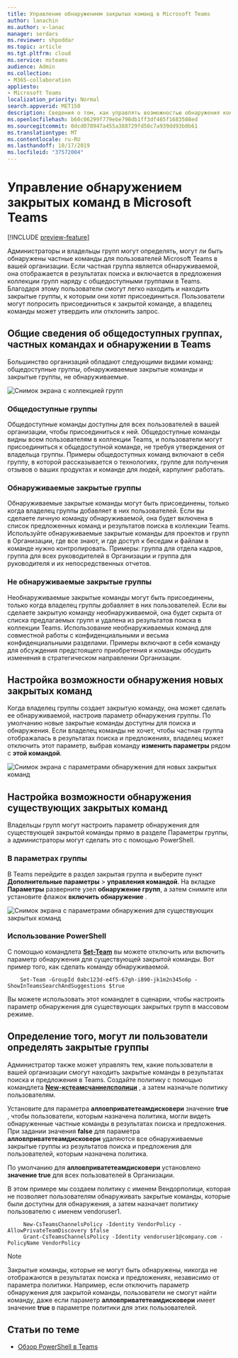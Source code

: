 ```yaml
---
title: Управление обнаружением закрытых команд в Microsoft Teams
author: lanachin
ms.author: v-lanac
manager: serdars
ms.reviewer: shpoddar
ms.topic: article
ms.tgt.pltfrm: cloud
ms.service: msteams
audience: Admin
ms.collection:
- M365-collaboration
appliesto:
- Microsoft Teams
localization_priority: Normal
search.appverid: MET150
description: Сведения о том, как управлять возможностью обнаружения конфиденциальных команд пользователями Microsoft Teams с помощью предложений в галерее группы и в результатах поиска.
ms.openlocfilehash: b60c06299f779ebe798db1ff3df465f1683508ed
ms.sourcegitcommit: 0dcd078947a455a388729fd50c7a939dd93b0b61
ms.translationtype: MT
ms.contentlocale: ru-RU
ms.lasthandoff: 10/17/2019
ms.locfileid: "37572004"
---
```

# <a name="manage-discovery-of-private-teams-in-microsoft-teams"></a>Управление обнаружением закрытых команд в Microsoft Teams

[!INCLUDE [preview-feature](includes/preview-feature.md)]

Администраторы и владельцы групп могут определять, могут ли быть обнаружены частные команды для пользователей Microsoft Teams в вашей организации. Если частная группа является обнаруживаемой, она отображается в результатах поиска и включается в предложения коллекции групп наряду с общедоступными группами в Teams. Благодаря этому пользователи смогут легко находить и находить закрытые группы, к которым они хотят присоединиться. Пользователи могут попросить присоединиться к закрытой команде, а владелец команды может утвердить или отклонить запрос.

## <a name="overview-of-public-teams-private-teams-and-discovery-in-teams"></a>Общие сведения об общедоступных группах, частных командах и обнаружении в Teams

Большинство организаций обладают следующими видами команд: общедоступные группы, обнаруживаемые закрытые команды и закрытые группы, не обнаруживаемые.

![Снимок экрана с коллекцией групп](media/private-team-discovery-team-gallery.png)

### <a name="public-teams"></a>Общедоступные группы

Общедоступные команды доступны для всех пользователей в вашей организации, чтобы присоединиться к ней. Общедоступные команды видны всем пользователям в коллекции Teams, и пользователи могут присоединиться к общедоступной команде, не требуя утверждения от владельца группы. Примеры общедоступных команд включают в себя группу, в которой рассказывается о технологиях, группе для получения отзывов о ваших продуктах и команде для людей, карпулинг работать.

### <a name="discoverable-private-teams"></a>Обнаруживаемые закрытые группы

Обнаруживаемые закрытые команды могут быть присоединены, только когда владелец группы добавляет в них пользователей. Если вы сделаете личную команду обнаруживаемой, она будет включена в список предложенных команд и результатов поиска в коллекции Teams. Используйте обнаруживаемые закрытые команды для проектов и групп в Организации, где все знают, и где доступ к беседам и файлам в команде нужно контролировать. Примеры: группа для отдела кадров, группа для всех руководителей в Организации и группа для руководителя и их непосредственных отчетов.

### <a name="non-discoverable-private-teams"></a>Не обнаруживаемые закрытые группы

Необнаруживаемые закрытые команды могут быть присоединены, только когда владелец группы добавляет в них пользователей. Если вы сделаете закрытую команду необнаруживаемой, она будет скрыта от списка предлагаемых групп и удалена из результатов поиска в коллекции Teams. Использование необнаруживаемых команд для совместной работы с конфиденциальными и весьма конфиденциальными разделами. Примеры включают в себя команду для обсуждения предстоящего приобретения и команды обсудить изменения в стратегическом направлении Организации.

## <a name="set-whether-new-private-teams-are-discoverable"></a>Настройка возможности обнаружения новых закрытых команд

Когда владелец группы создает закрытую команду, она может сделать ее обнаруживаемой, настроив параметр обнаружения группы. По умолчанию новые закрытые команды доступны для поиска и обнаружения. Если владелец команды не хочет, чтобы частная группа отображалась в результатах поиска и предложениях, владелец может отключить этот параметр, выбрав команду **изменить параметры** рядом с **этой командой**.

![Снимок экрана с параметрами обнаружения для новых закрытых команд](media/private-team-discovery-new-team.png)

## <a name="set-whether-existing-private-teams-are-discoverable"></a>Настройка возможности обнаружения существующих закрытых команд

Владельцы групп могут настроить параметр обнаружения для существующей закрытой команды прямо в разделе Параметры группы, а администраторы могут сделать это с помощью PowerShell.

### <a name="in-team-settings"></a>В параметрах группы

В Teams перейдите в раздел закрытая группа и выберите пункт **Дополнительные параметры** > **управления командой**. На вкладке **Параметры** разверните узел **обнаружение групп**, а затем снимите или установите флажок **включить обнаружение** .

![Снимок экрана с параметрами обнаружения для существующих закрытых команд](media/private-team-discovery-existing-team.png)

### <a name="using-powershell"></a>Использование PowerShell

С помощью командлета **[Set-Team](https://docs.microsoft.com/powershell/module/teams/set-team?view=teams-ps)** вы можете отключить или включить параметр обнаружения для существующей закрытой команды. Вот пример того, как сделать команду обнаруживаемой.
```
    Set-Team -GroupId 0abc123d-e4f5-67gh-i890-jk1m2n345o6p -ShowInTeamsSearchAndSuggestions $true
```
Вы можете использовать этот командлет в сценарии, чтобы настроить параметр обнаружения для существующих закрытых групп в массовом режиме.

## <a name="set-whether-users-can-discover-private-teams"></a>Определение того, могут ли пользователи определять закрытые группы

Администратор также может управлять тем, какие пользователи в вашей организации смогут находить закрытые команды в результатах поиска и предложения в Teams. Создайте политику с помощью командлета **[New-кстеамсчаннелсполици](https://docs.microsoft.com/powershell/module/skype/new-csteamschannelspolicy?view=skype-ps)** , а затем назначьте политику пользователям.
 
Установите для параметра **алловприватетеамдисковери** значение **true** , чтобы пользователи, которым назначена политика, могли видеть обнаруженные частные команды в результатах поиска и предложения. При задании значения **false** для параметра **алловприватетеамдисковери** удаляются все обнаруживаемые закрытые группы из результатов поиска и предложения для пользователей, которым назначена политика.

По умолчанию для **алловприватетеамдисковери** установлено **значение true** для всех пользователей в Организации.

В этом примере мы создаем политику с именем Вендорполици, которая не позволяет пользователям обнаруживать закрытые команды, которые были доступны для обнаружения, а затем назначает политику пользователю с именем vendoruser1.
```
     New-CsTeamsChannelsPolicy -Identity VendorPolicy -AllowPrivateTeamDiscovery $false
     Grant-CsTeamsChannelsPolicy -Identity vendoruser1@company.com -PolicyName VendorPolicy
```

> [!NOTE]
> Закрытые команды, которые не могут быть обнаружены, никогда не отображаются в результатах поиска и предложениях, независимо от параметра политики. Например, если отключить параметр обнаружения для закрытой команды, пользователи не смогут найти команду, даже если параметр **алловприватетеамдисковери** имеет значение **true** в параметре политики для этих пользователей.

## <a name="related-topics"></a>Статьи по теме
- [Обзор PowerShell в Teams](teams-powershell-overview.md)
